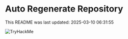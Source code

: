 # Auto Regenerate Repository

This README was last updated: 2025-03-10 06:31:55

 ![TryHackMe](https://tryhackme.com/badge/533634)